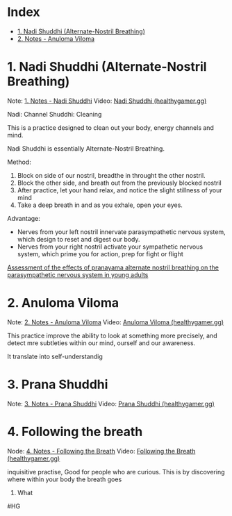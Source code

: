 
# Index
- [1. Nadi Shuddhi (Alternate-Nostril Breathing)](#1.%20Nadi%20Shuddhi%20(Alternate-Nostril%20Breathing))
- [2. Notes - Anuloma Viloma](2.%20Notes%20-%20Anuloma%20Viloma.pdf)

# 1. Nadi Shuddhi (Alternate-Nostril Breathing)

Note: [1. Notes - Nadi Shuddhi](1.%20Notes%20-%20Nadi%20Shuddhi.pdf)
Video: [Nadi Shuddhi (healthygamer.gg)](https://coaching.healthygamer.gg/guide/lessons/what-is-meditation/meditations/nadi-shuddhi)

Nadi: Channel
Shuddhi: Cleaning

This is a practice designed to clean out your body, energy channels and mind.

Nadi Shuddhi is essentially Alternate-Nostril Breathing.

Method:
1. Block on side of our nostril, breadthe in throught the other nostril.
2. Block the other side, and breath out from the previously blocked nostril
3. After practice, let your hand relax, and notice the slight stillness of your mind
4. Take a deep breath in and as you exhale, open your eyes.

Advantage:
- Nerves from your left nostril innervate parasympathetic nervous system, which design to reset and digest our body.
- Nerves from your right nostril activate your sympathetic nervous system, which prime you for action, prep for fight or flight


[Assessment of the effects of pranayama alternate nostril breathing on the parasympathetic nervous system in young adults](../paper/4.%20Science%20of%20Meditation/Assessment%20of%20the%20effects%20of%20pranayama%20alternate%20nostril%20breathing%20on%20the%20parasympathetic%20nervous%20system%20in%20young%20adults.pdf)

# 2. Anuloma Viloma

Note: [2. Notes - Anuloma Viloma](2.%20Notes%20-%20Anuloma%20Viloma.pdf)
Video: [Anuloma Viloma (healthygamer.gg)](https://coaching.healthygamer.gg/guide/lessons/what-is-meditation/meditations/anuloma-viloma)

This practice improve the ability to look at something more precisely, and detect mre subtleties within our mind, ourself and our awareness.

It translate into self-understandig

# 3.  Prana Shuddhi
Note: [3. Notes - Prana Shuddhi](3.%20Notes%20-%20Prana%20Shuddhi.pdf)
Video: [Prana Shuddhi (healthygamer.gg)](https://coaching.healthygamer.gg/guide/lessons/what-is-meditation/meditations/prana-shuddhi)



# 4. Following the breath
Node: [4.  Notes - Following the Breath](4.%20%20Notes%20-%20Following%20the%20Breath.pdf)
Video: [Following the Breath (healthygamer.gg)](https://coaching.healthygamer.gg/guide/lessons/different-meditative-styles/meditations/following-the-breath)

inquisitive practise, Good for people who are curious.
This is by discovering where within your body the breath goes
1. What 












#HG